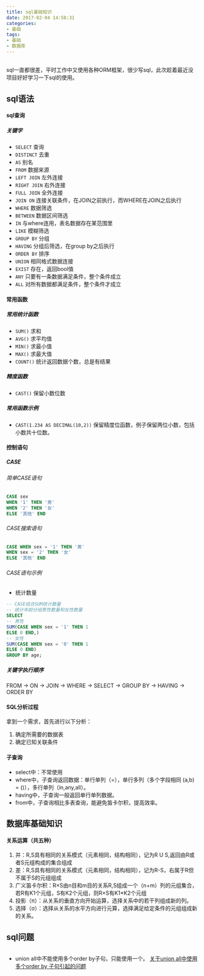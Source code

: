 ```yaml
---
title: sql基础知识
date: 2017-02-04 14:58:31
categories: 
- 基础
tags:
- 基础
- 数据库
---
```


##
sql一直都很差，平时工作中又使用各种ORM框架，很少写sql，此次趁着最近没项目好好学习一下sql的使用。

## sql语法

#### sql查询

##### 关键字

- `SELECT` 查询
- `DISTINCT` 去重
- `AS` 别名
- `FROM` 数据来源
- `LEFT JOIN` 左外连接
- `RIGHT JOIN` 右外连接
- `FULL JOIN` 全外连接
- `JOIN ON` 连接关联条件，在JOIN之前执行，而WHERE在JOIN之后执行
- `WHERE` 数据筛选
- `BETWEEN` 数据区间筛选
- `IN` 与where连用，表名数据存在某范围里
- `LIKE` 模糊筛选
- `GROUP BY` 分组
- `HAVING` 分组后筛选，在group by之后执行
- `ORDER BY` 排序
- `UNION` 相同格式数据连接
- `EXIST` 存在，返回bool值
- `ANY` 只要有一条数据满足条件，整个条件成立
- `ALL` 对所有数据都满足条件，整个条件才成立

#### 常用函数
##### 常用统计函数

- `SUM()` 求和
- `AVG()` 求平均值
- `MIN()` 求最小值
- `MAX()` 求最大值
- `COUNT()` 统计返回数据个数，总是有结果

##### 精度函数

- `CAST()` 保留小数位数

##### 常用函数示例
- `CAST(1.234 AS DECIMAL(10,2))` 保留精度位函数，例子保留两位小数，包括小数共十位数。

#### 控制语句

##### CASE

###### 简单CASE语句

```sql
CASE sex
WHEN '1' THEN '男'
WHEN '2' THEN '女'
ELSE '其他' END
```

###### CASE搜索语句

```sql
CASE WHEN sex = '1' THEN '男' 
WHEN sex = '2' THEN '女' 
ELSE '其他' END 
```

###### CASE语句示例

- 统计数量
```sql
-- CASE结合SUM统计数量
-- 统计年龄分组男性数量和女性数量
SELECT 
-- 男性
SUM(CASE WHEN sex = '1' THEN 1
ELSE 0 END,)
-- 女性
SUM(CASE WHEN sex = '0' THEN 1
ELSE 0 END)
GROUP BY age;
```

##### 关键字执行顺序

FROM -> ON -> JOIN -> WHERE -> SELECT -> GROUP BY -> HAVING -> ORDER BY

#### SQL分析过程

拿到一个需求，首先进行以下分析：
1. 确定所需要的数据表
2. 确定已知关联条件

#### 子查询

- select中：不常使用
- where中，子查询返回数据：单行单列（=），单行多列（多个字段相同 (a,b) = ()），多行单列（in,any,all）。
- having中，子查询一般返回单行单列数据。
- from中，子查询相比多表查询，能避免笛卡尔积，提高效率。


## 数据库基础知识

#### 关系运算（共五种）
1. 并：R,S具有相同的关系模式（元素相同，结构相同），记为R U S,返回由R或者S元组构成的集合组成
2. 差：R,S具有相同的关系模式（元素相同，结构相同），记为R-S，右属于R但不属于S的元组组成
3. 广义笛卡尔积：R×S由n目和m目的关系R,S组成一个（n+m）列的元组集合，若R有K1个元组，S有K2个元组，则R×S有K1*K2个元组
4. 投影（π）：从关系的垂直方向开始运算，选择关系中的若干列组成新的列。
5. 选择（σ）：选择从关系的水平方向进行元算，选择满足给定条件的元组组成新的关系。


#### 


## sql问题

######

- union all中不能使用多个order by子句，只能使用一个。 [关于union all中使用多个order by 子句引起的问题 ](http://blog.chinaunix.net/uid-20449297-id-1676810.html)
